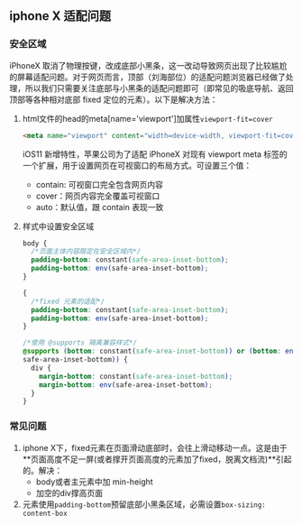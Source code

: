## iphone X 适配问题 
### 安全区域

iPhoneX 取消了物理按键，改成底部小黑条，这一改动导致网页出现了比较尴尬的屏幕适配问题。对于网页而言，顶部（刘海部位）的适配问题浏览器已经做了处理，所以我们只需要关注底部与小黑条的适配问题即可（即常见的吸底导航、返回顶部等各种相对底部 fixed 定位的元素）。以下是解决方法：

1. html文件的head的meta[name='viewport']加属性`viewport-fit=cover`
   
   ```html
   <meta name="viewport" content="width=device-width, viewport-fit=cover">
   ```
   
   iOS11 新增特性，苹果公司为了适配 iPhoneX 对现有 viewport meta 标签的一个扩展，用于设置网页在可视窗口的布局方式。可设置三个值：
   
   * contain: 可视窗口完全包含网页内容
   * cover：网页内容完全覆盖可视窗口 
   * auto：默认值，跟 contain 表现一致  

2. 样式中设置安全区域

   ```css
   body {
     /*页面主体内容限定在安全区域内*/
     padding-bottom: constant(safe-area-inset-bottom);
     padding-bottom: env(safe-area-inset-bottom);
   }
   
   {
     /*fixed 元素的适配*/
     padding-bottom: constant(safe-area-inset-bottom);
     padding-bottom: env(safe-area-inset-bottom);
   }
   
   /*使用 @supports 隔离兼容样式*/
   @supports (bottom: constant(safe-area-inset-bottom)) or (bottom: env(
   safe-area-inset-bottom)) {
     div {
       margin-bottom: constant(safe-area-inset-bottom);
       margin-bottom: env(safe-area-inset-bottom);
     }
   }
   ```

   

### 常见问题

1. iphone X下，fixed元素在页面滑动底部时，会往上滑动移动一点。这是由于**页面高度不足一屏(或者撑开页面高度的元素加了fixed，脱离文档流)**引起的。解决：
   * body或者主元素中加 min-height
   * 加空的div撑高页面
2. 元素使用`padding-bottom`预留底部小黑条区域，必需设置`box-sizing: content-box`




